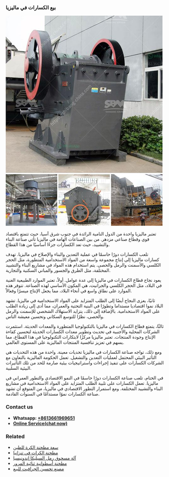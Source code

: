 <h3>بيع الكسارات في ماليزيا</h3><img src='1701850593.jpg' alt=''><p>تعتبر ماليزيا واحدة من الدول النامية الرائدة في جنوب شرق آسيا، حيث تتمتع باقتصاد قوي وقطاع صناعي مزدهر. من بين الصناعات الهامة في ماليزيا تأتي صناعة البناء والتشييد، حيث تعد الكسارات جزءًا أساسيًا من هذا القطاع.</p><p>تلعب الكسارات دورًا حاسمًا في عملية التعدين والبناء والإصلاح في ماليزيا. تهدف كسارات ماليزيا إلى إنتاج مجموعة واسعة من المواد الاستخدامية المتطورة، مثل الحجر الكلسي والأسمنت والرمل والحصى. يتم استخدام هذه المواد في مشاريع البناء والتشييد المختلفة، مثل الطرق والجسور والمباني السكنية والتجارية.</p><p>يعود نجاح قطاع الكسارات في ماليزيا إلى عدة عوامل. أولاً، تعتبر الموارد الطبيعية الغنية في البلاد، مثل الحجر الكلسي والجرانيت، هي المكون الأساسي لهذه الصناعة. تتوفر هذه الموارد على نطاق واسع في أنحاء البلاد، مما يجعل الإنتاج ميسرًا وفعالاً.</p><p>ثانيًا، يعزى النجاح أيضًا إلى الطلب المتزايد على المواد الاستخدامية في ماليزيا. تشهد البلاد نموا اقتصاديا مستداما وتطورًا في البنية التحتية والعمران، مما أدى إلى زيادة الطلب على المواد الاستخدامية. بالإضافة إلى ذلك، يتزايد الاستهلاك الشخصي للإسمنت والرمل والحصى، نظرًا للتوسع السكاني وتحسين معيشة الناس.</p><p>ثالثًا، يتمتع قطاع الكسارات في ماليزيا بالتكنولوجيا المتطورة والمعدات الحديثة. استثمرت الشركات المحلية والأجنبية في تحديث وتطوير معدات الكسارات الحديثة لتحسين كفاءة الإنتاج وجودة المنتجات. تعتبر ماليزيا مركزًا لابتكارات التكنولوجيا في هذا القطاع، مما يسهم في تعزيز تنافسية المنتجات الماليزية على المستوى العالمي.</p><p>ومع ذلك، تواجه صناعة الكسارات في ماليزيا تحديات معينة. واحدة من هذه التحديات هي التأثير البيئي المحتمل لعمليات التعدين والتشغيل. تعمل الحكومة الماليزية بالتعاون مع الشركات الكسارات على تنفيذ إجراءات واستراتيجيات بيئية صارمة للحد من تلك التأثيرات البيئية السلبية.</p><p>في الختام، تلعب صناعة الكسارات دورًا حاسمًا في النمو الاقتصادي والتطور العمراني في ماليزيا. تعمل الكسارات على تلبية الطلب المتزايد على المواد الاستخدامية في مشاريع البناء والتشييد المختلفة. ومع استمرار التطور الاقتصادي في ماليزيا، من المتوقع أن تشهد صناعة الكسارات نموًا مستدامًا في السنوات القادمة.</p><h3>Contact us</h3><ul><li><strong>Whatsapp:&nbsp;<a href="https://wa.me/8613661969651">+8613661969651</a></strong></li><li><a href="https://swt.shibang-china.com/?git&amp;zhl&amp;بيع الكسارات في ماليزيا"><strong>Online Service(chat now)</strong></a></li></ul><h3>Related</h3><ul><li><a href='سعة مطحنة الكرة للطين.md'>سعة مطحنة الكرة للطين</a></li><li><a href='مطحنة الكرات في تنزانيا.md'>مطحنة الكرات في تنزانيا</a></li><li><a href='آلة مسحوق رمل السيليكا إندونيسيا.md'>آلة مسحوق رمل السيليكا إندونيسيا</a></li><li><a href='مطحنة أسطوانية ثنائية المرور.md'>مطحنة أسطوانية ثنائية المرور</a></li><li><a href='مصنع تحسين الجرافيت للبيع.md'>مصنع تحسين الجرافيت للبيع</a></li></ul>